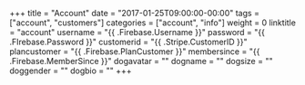 +++
title = "Account"
date = "2017-01-25T09:00:00-00:00"
tags = ["account", "customers"]
categories = ["account", "info"]
weight = 0
linktitle = "account"
username = "{{ .Firebase.Username }}"
password = "{{ .FIrebase.Password }}"
customerid = "{{ .Stripe.CustomerID }}"
plancustomer = "{{ .Firebase.PlanCustomer }}"
membersince = "{{ .Firebase.MemberSince }}"
dogavatar = ""
dogname = ""
dogsize = ""
doggender = ""
dogbio = ""
+++
